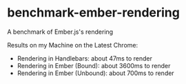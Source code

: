 benchmark-ember-rendering
=========================

A benchmark of Ember.js's rendering


Results on my Machine on the Latest Chrome:

- Rendering in Handlebars: about 47ms to render
- Rendering in Ember (Bound): about 3600ms to render
- Rendering in Ember (Unbound): about 700ms to render